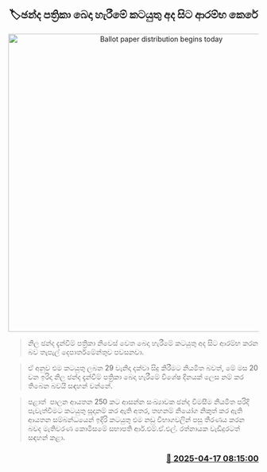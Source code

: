 <p align='center'><b><h2 align='center' title='Ballot paper distribution begins today'>🏷ඡන්ද‍ පත්‍රිකා බෙදා හැරීමේ කටයුතු අද සිට ආරම්භ කෙරේ</h2></b></p>
<p align='center'><img src='https://helakuru.sgp1.cdn.digitaloceanspaces.com/esana/images/lib/local-government-election-2025.jpg' width='600' alt='Ballot paper distribution begins today'></p>

> නිල ඡන්ද දැන්වීම් පත්‍රිකා නිවෙස් වෙත බෙදා හැරීමේ කටයුතු අද සිට ආරම්භ කරන බව තැපැල් දෙපාර්තමේන්තුව පවසනවා.

> ඒ අනුව එම කටයුතු ලබන 29 වැනිදා දක්වා සිදු කිරීමට නියමිත බවත්, මේ මස 20 වන ඉරිදා නිල ඡන්ද දැන්වීම් පත්‍රිකා බෙදා හැරීමේ විශේෂ දිනයක් ලෙස නම් කර තිබෙන බවයි සඳහන් වන්නේ.

> පළාත්  පාලන ආයතන 250 කට ආසන්න සංඛ්‍යාවක ඡන්ද විමසීම නියමිත පරිදි පැවැත්වීමට කටයුතු සූදානම් කර ඇති අතර, තහනම් නියෝග නිකුත් කර ඇති ආයතන සම්බන්ධයෙන් ඉදිරි කටයුතු එම නඩු විභාගවලින් පසු තීරණය කරන බවද මැතිවරණ කොමිසමේ සභාපති ආර්.එම්.ඒ.එල්. රත්නායක වැඩිදුරටත් සඳහන් කළා.



<h3 align='right'><a href='https://www.helakuru.lk/esana/p/109272/'>📅 2025-04-17 08:15:00</a></h3>
